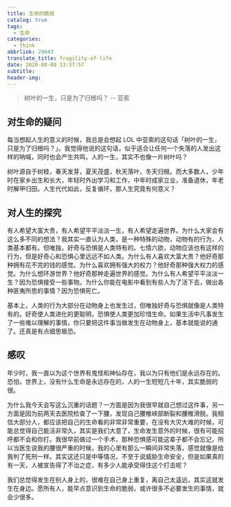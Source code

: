 ```yaml
---
title: 生命的脆弱
catalog: true
tags:
  - 生命
categories:
  - think
abbrlink: 29643
translate_title: fragility-of-life
date: 2020-08-08 13:37:57
subtitle:
header-img:
---
```


> 树叶的一生，只是为了归根吗？ -- 亚索

## 对生命的疑问

每当想起人生的意义的时候，我总是会想起 LOL 中亚索的这句话「树叶的一生，只是为了归根吗？」。我觉得他说的这句话，似乎适合让任何一个失落的人发出这样的呐喊，同时也会产生共鸣，人的一生，其实不也像一片树叶吗？

树叶源自于树枝，春天发芽，夏天茂盛，秋天落叶，冬天归根。而大多数人，少年时在家乡出生和长大，年轻时外出学习和工作，中年时成家立业，准备退休，年老时解甲归田。人生代代如此，反复循环，那人生究竟有何意义？

## 对人生的探究

有人希望大富大贵，有人希望平平淡淡一生，有人希望走遍世界。为什么大家会有这么多不同的想法？我其实一直认为人类，是一种特殊的动物，动物有的行为，人类基本都有。但唯独，好奇与恐惧是人类特有的。七情六欲，动物应该也有这样的行为，但是好奇心和恐惧心里远远不如人类。为什么有人喜欢大富大贵？他好奇那种拥有花不完的钱的感觉。为什么喜欢拥有强大的权力？他好奇那种强大权力的感觉。为什么想环游世界？他好奇那种走遍世界的感觉。为什么有人希望平平淡淡一生？因为恐惧接受一些事物。为什么你能在电影中看到有些人为了活下去，做出各种匪夷所思的事情？因为恐惧死亡。

基本上，人类的行为大部分在动物身上也发生过，但唯独好奇与恐惧就像是人类特有的。好奇使人类进化的更聪明，恐惧使人类更加珍惜生命。如果生活中凡事发生了一些难以理解的事情，你只要把这件事当做发生在动物身上，基本就能说的通了。还真是有点细思极恐。

## 感叹

年少时，我一直以为这个世界有鬼怪和神仙存在，我以为只有他们是永远存在的。恐怕，世界上，没有什么生命是永远存在的，人的一生短短几十年，其实脆弱的很。

为什么我今天会写这么沉重的话题？一方面是因为我很早就自己想过这件事，另一方面是因为前两天去医院检查了一下腰，发现自己腰椎峡部断裂和腰椎滑脱。我相信大部分人，都应该把自己的生命看的非常非常重要，在没有大灾大难的时候，可能总觉得自己能活非常久，其实是我们大意了，生命发生意外的时候，很有可能招呼都不会和你打。我很早前做过一个手术，那种恐惧感可能这辈子都不会忘记，所以当医生说我的腰很严重的时候，我的心里有那么一瞬间非常失落，感觉就像是给我判了死刑一样。其实这还只是中等情况，不至于说威胁生命安全，但是如果真的有一天，人被宣告得了不治之症，有多少人能承受得住这个打击呢？

我们总觉得发生在别人身上的，很难在自己身上重复，离自己太遥远，其实这就发生在身边。愿所有人，能早点意识到生命的脆弱，或许很多不必要发生的事情，就会少很多。
